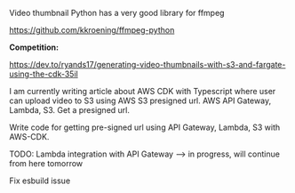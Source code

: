 Video thumbnail
Python has a very good library for ffmpeg

https://github.com/kkroening/ffmpeg-python

**Competition:**

https://dev.to/ryands17/generating-video-thumbnails-with-s3-and-fargate-using-the-cdk-35il

I am currently writing article about AWS CDK with Typescript where user can upload video to S3 using AWS S3 presigned url.
AWS API Gateway, Lambda, S3. Get a presigned url.



Write code for getting pre-signed url using API Gateway, Lambda, S3 with AWS-CDK.

TODO: 
Lambda integration with API Gateway --> in progress, will continue from here tomorrow

Fix esbuild issue